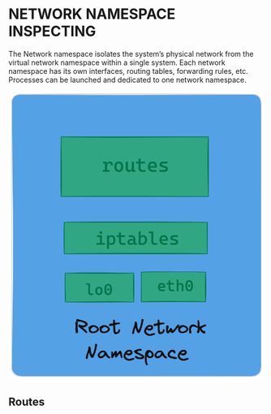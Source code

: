 # NETWORK NAMESPACE INSPECTING

The Network namespace isolates the system’s physical network from the virtual network namespace within a single system. Each network namespace has its own interfaces, routing tables, forwarding rules, etc. Processes can be launched and dedicated to one network namespace.

![alt text](./images/Root-network-Namesace.png)

## Routes


